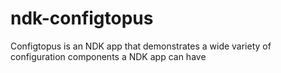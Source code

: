 # ndk-configtopus
Configtopus is an NDK app that demonstrates a wide variety of configuration components a NDK app can have
